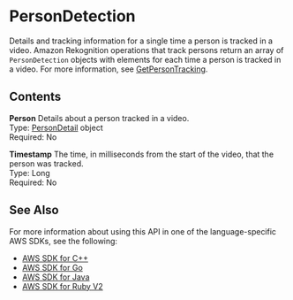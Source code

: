 # PersonDetection<a name="API_PersonDetection"></a>

Details and tracking information for a single time a person is tracked in a video\. Amazon Rekognition operations that track persons return an array of `PersonDetection` objects with elements for each time a person is tracked in a video\. For more information, see [GetPersonTracking](API_GetPersonTracking.md)\. 

## Contents<a name="API_PersonDetection_Contents"></a>

 **Person**   <a name="rekognition-Type-PersonDetection-Person"></a>
Details about a person tracked in a video\.  
Type: [PersonDetail](API_PersonDetail.md) object  
Required: No

 **Timestamp**   <a name="rekognition-Type-PersonDetection-Timestamp"></a>
The time, in milliseconds from the start of the video, that the person was tracked\.  
Type: Long  
Required: No

## See Also<a name="API_PersonDetection_SeeAlso"></a>

For more information about using this API in one of the language\-specific AWS SDKs, see the following:
+  [AWS SDK for C\+\+](https://docs.aws.amazon.com/goto/SdkForCpp/rekognition-2016-06-27/PersonDetection) 
+  [AWS SDK for Go](https://docs.aws.amazon.com/goto/SdkForGoV1/rekognition-2016-06-27/PersonDetection) 
+  [AWS SDK for Java](https://docs.aws.amazon.com/goto/SdkForJava/rekognition-2016-06-27/PersonDetection) 
+  [AWS SDK for Ruby V2](https://docs.aws.amazon.com/goto/SdkForRubyV2/rekognition-2016-06-27/PersonDetection) 